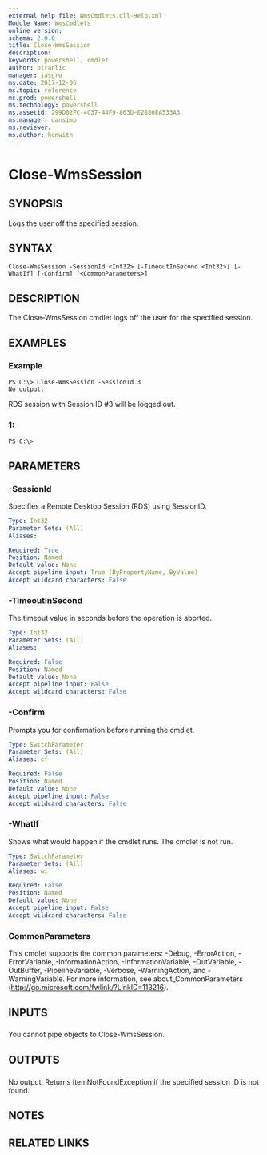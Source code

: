 ```yaml
---
external help file: WmsCmdlets.dll-Help.xml
Module Name: WmsCmdlets
online version: 
schema: 2.0.0
title: Close-WmsSession
description: 
keywords: powershell, cmdlet
author: biranlic
manager: jasgro
ms.date: 2017-12-06
ms.topic: reference
ms.prod: powershell
ms.technology: powershell
ms.assetid: 299D02FC-4C37-44F9-863D-E2880EA533A3
ms.manager: dansimp
ms.reviewer:
ms.author: kenwith
---
```


# Close-WmsSession

## SYNOPSIS
Logs the user off the specified session.

## SYNTAX

```
Close-WmsSession -SessionId <Int32> [-TimeoutInSecond <Int32>] [-WhatIf] [-Confirm] [<CommonParameters>]
```

## DESCRIPTION
The Close-WmsSession cmdlet logs off the user for the specified session.

## EXAMPLES

### Example
```
PS C:\> Close-WmsSession -SessionId 3
No output.
```

RDS session with Session ID #3 will be logged out.

### 1:
```
PS C:\>
```

## PARAMETERS

### -SessionId
Specifies a Remote Desktop Session (RDS) using SessionID.

```yaml
Type: Int32
Parameter Sets: (All)
Aliases: 

Required: True
Position: Named
Default value: None
Accept pipeline input: True (ByPropertyName, ByValue)
Accept wildcard characters: False
```

### -TimeoutInSecond
The timeout value in seconds before the operation is aborted.

```yaml
Type: Int32
Parameter Sets: (All)
Aliases: 

Required: False
Position: Named
Default value: None
Accept pipeline input: False
Accept wildcard characters: False
```

### -Confirm
Prompts you for confirmation before running the cmdlet.

```yaml
Type: SwitchParameter
Parameter Sets: (All)
Aliases: cf

Required: False
Position: Named
Default value: None
Accept pipeline input: False
Accept wildcard characters: False
```

### -WhatIf
Shows what would happen if the cmdlet runs. The cmdlet is not run.

```yaml
Type: SwitchParameter
Parameter Sets: (All)
Aliases: wi

Required: False
Position: Named
Default value: None
Accept pipeline input: False
Accept wildcard characters: False
```

### CommonParameters
This cmdlet supports the common parameters: -Debug, -ErrorAction, -ErrorVariable, -InformationAction, -InformationVariable, -OutVariable, -OutBuffer, -PipelineVariable, -Verbose, -WarningAction, and -WarningVariable. For more information, see about_CommonParameters (http://go.microsoft.com/fwlink/?LinkID=113216).

## INPUTS

###  
You cannot pipe objects to Close-WmsSession.

## OUTPUTS

###  
No output.
Returns ItemNotFoundException if the specified session ID is not found.

## NOTES

## RELATED LINKS

